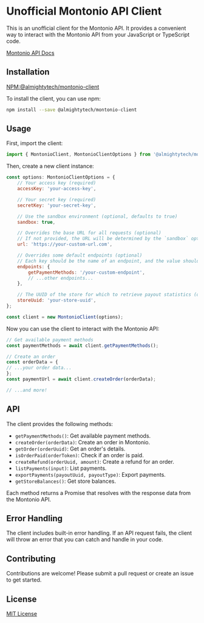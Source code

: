 # Unofficial Montonio API Client

This is an unofficial client for the Montonio API. It provides a convenient way to interact with the Montonio API from
your JavaScript or TypeScript code.

[Montonio API Docs](https://docs.montonio.com/introduction)

## Installation

[NPM:@almightytech/montonio-client](https://www.npmjs.com/package/@almightytech/montonio-client)

To install the client, you can use npm:

```bash
npm install --save @almightytech/montonio-client
```

## Usage

First, import the client:

```javascript
import { MontonioClient, MontonioClientOptions } from '@almightytech/montonio-client';
```

Then, create a new client instance:

```javascript
const options: MontonioClientOptions = {
    // Your access key (required)
    accessKey: 'your-access-key',

    // Your secret key (required)
    secretKey: 'your-secret-key',

    // Use the sandbox environment (optional, defaults to true)
    sandbox: true,

    // Overrides the base URL for all requests (optional)
    // If not provided, the URL will be determined by the `sandbox` option
    url: 'https://your-custom-url.com',

    // Overrides some default endpoints (optional)
    // Each key should be the name of an endpoint, and the value should be the new endpoint
    endpoints: {
        getPaymentMethods: '/your-custom-endpoint',
        // ...other endpoints...
    },

    // The UUID of the store for which to retrieve payout statistics (optional)
    storeUuid: 'your-store-uuid',
};

const client = new MontonioClient(options);
```

Now you can use the client to interact with the Montonio API:

```javascript
// Get available payment methods
const paymentMethods = await client.getPaymentMethods();

// Create an order
const orderData = {
// ...your order data...
};
const paymentUrl = await client.createOrder(orderData);

// ...and more!
```

## API

The client provides the following methods:

- `getPaymentMethods()`: Get available payment methods.
- `createOrder(orderData)`: Create an order in Montonio.
- `getOrder(orderUuid)`: Get an order's details.
- `isOrderPaid(orderToken)`: Check if an order is paid.
- `createRefund(orderUuid, amount)`: Create a refund for an order.
- `listPayments(input)`: List payments.
- `exportPayments(payoutUuid, payoutType)`: Export payments.
- `getStoreBalances()`: Get store balances.

Each method returns a Promise that resolves with the response data from the Montonio API.

## Error Handling

The client includes built-in error handling. If an API request fails, the client will throw an error that you can catch
and handle in your code.

## Contributing

Contributions are welcome! Please submit a pull request or create an issue to get started.

## License

[MIT License](/LICENSE)

